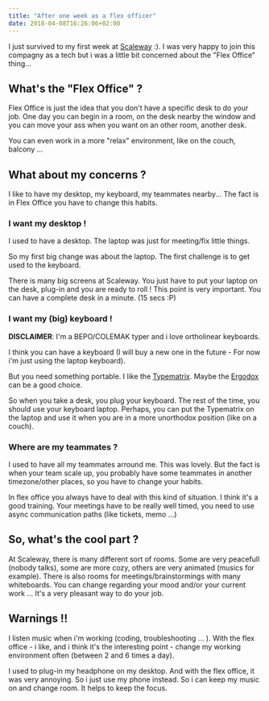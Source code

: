 ```yaml
---
title: "After one week as a flex officer"
date: 2018-04-08T16:26:06+02:00
---
```


I just survived to my first week at [Scaleway](https://www.scaleway.com/) :).
I was very happy to join this compagny as a tech but i was a little bit concerned about
the "Flex Office" thing...

## What's the "Flex Office" ?
Flex Office is just the idea that you don't have a specific desk to do your job.
One day you can begin in a room, on the desk nearby the window and you can move your ass
when you want on an other room, another desk.

You can even work in a more "relax" environment, like on the couch, balcony ...

## What about my concerns ?

I like to have my desktop, my keyboard, my teammates nearby... The fact is in Flex Office
you have to change this habits.


### I want my desktop !

I used to have a desktop. The laptop was just for meeting/fix little things.

So my first big change was about the laptop. The first challenge is to get used to the keyboard.

There is many big screens at Scaleway. You just have to put your laptop on the desk,
plug-in and you are ready to roll ! This point is very important. You can have a complete desk
in a minute. (15 secs :P)

### I want my (big) keyboard !

__DISCLAIMER__: I'm a BEPO/COLEMAK typer and i love ortholinear keyboards.

I think you can have a keyboard (I will buy a new one in the future - For now i'm just using the laptop keyboard).

But you need something portable. I like the [Typematrix](http://www.typematrix.com/). Maybe the [Ergodox](https://ergodox-ez.com/)
can be a good choice.

So when you take a desk, you plug your keyboard. The rest of the time, you should use your keyboard laptop. Perhaps,
you can put the Typematrix on the laptop and use it when you are in a more unorthodox position (like on a couch).

### Where are my teammates ?

I used to have all my teammates arround me. This was lovely. But the fact is when your team scale up, you probably have some teammates
in another timezone/other places, so you have to change your habits.

In flex office you always have to deal with this kind of situation. I think it's a good training.
Your meetings have to be really well timed, you need to use async communication paths (like tickets, memo ...)

## So, what's the cool part ?

At Scaleway, there is many different sort of rooms.
Some are very peacefull (nobody talks), some are more cozy, others are very animated (musics for example).
There is also rooms for meetings/brainstormings with many whiteboards.
You can change regarding your mood and/or your current work ... It's a very pleasant way to do your job.

## Warnings !!

I listen music when i'm working (coding, troubleshooting ... ). With the flex office - i like, and i think it's the
interesting point - change my working environment often (between 2 and 6 times a day).

I used to plug-in my headphone on my desktop. And with the flex office, it was very annoying.
So i just use my phone instead. So i can keep my music on and change room. It helps to keep the focus.
